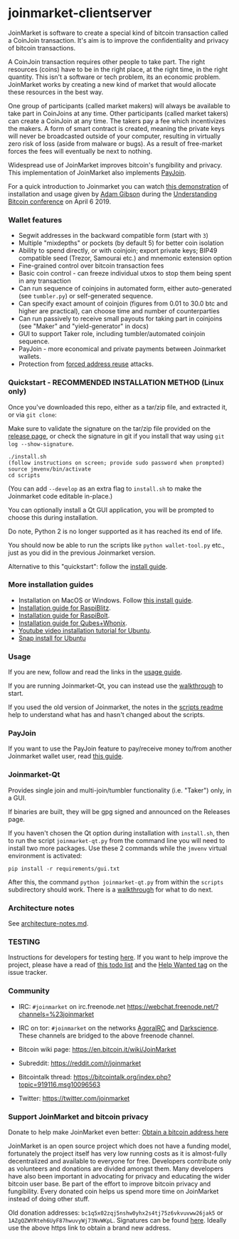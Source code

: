 # joinmarket-clientserver

JoinMarket is software to create a special kind of bitcoin transaction called a CoinJoin transaction. It's aim is to improve the confidentiality and privacy of bitcoin transactions.

A CoinJoin transaction requires other people to take part. The right resources (coins) have to be in the right place, at the right time, in the right quantity. This isn't a software or tech problem, its an economic problem. JoinMarket works by creating a new kind of market that would allocate these resources in the best way.

One group of participants (called market makers) will always be available to take part in CoinJoins at any time. Other participants (called market takers) can create a CoinJoin at any time. The takers pay a fee which incentivizes the makers. A form of smart contract is created, meaning the private keys will never be broadcasted outside of your computer, resulting in virtually zero risk of loss (aside from malware or bugs). As a result of free-market forces the fees will eventually be next to nothing.

Widespread use of JoinMarket improves bitcoin's fungibility and privacy. This implementation of JoinMarket also implements [PayJoin](https://en.bitcoin.it/wiki/PayJoin).

For a quick introduction to Joinmarket you can watch [this demonstration](https://youtu.be/hwmvZVQ4C4M) of installation and usage given by [Adam Gibson](https://github.com/AdamISZ) during the [Understanding Bitcoin conference](https://understandingbtc.com/) on April 6 2019.

### Wallet features

* Segwit addresses in the backward compatible form (start with `3`)
* Multiple "mixdepths" or pockets (by default 5) for better coin isolation
* Ability to spend directly, or with coinjoin; export private keys; BIP49 compatible seed (Trezor, Samourai etc.) and mnemonic extension option
* Fine-grained control over bitcoin transaction fees
* Basic coin control - can freeze individual utxos to stop them being spent in any transaction
* Can run sequence of coinjoins in automated form, either auto-generated (see `tumbler.py`) or self-generated sequence.
* Can specify exact amount of coinjoin (figures from 0.01 to 30.0 btc and higher are practical), can choose time and number of counterparties
* Can run passively to receive small payouts for taking part in coinjoins (see "Maker" and "yield-generator" in docs)
* GUI to support Taker role, including tumbler/automated coinjoin sequence.
* PayJoin - more economical and private payments between Joinmarket wallets.
* Protection from [forced address reuse](https://en.bitcoin.it/wiki/Privacy#Forced_address_reuse) attacks.

### Quickstart - RECOMMENDED INSTALLATION METHOD (Linux only)

Once you've downloaded this repo, either as a tar/zip file, and extracted it, or via `git clone`:

Make sure to validate the signature on the tar/zip file provided on the [release page](https://github.com/Joinmarket-Org/joinmarket-clientserver/releases),
or check the signature in git if you install that way using `git log --show-signature`.

    ./install.sh
    (follow instructions on screen; provide sudo password when prompted)
    source jmvenv/bin/activate
    cd scripts

(You can add `--develop` as an extra flag to `install.sh` to make the Joinmarket code editable in-place.)

You can optionally install a Qt GUI application, you will be prompted to choose this during installation.

Do note, Python 2 is no longer supported as it has reached its end of life.

You should now be able to run the scripts like `python wallet-tool.py` etc., just as you did in the previous Joinmarket version.

Alternative to this "quickstart": follow the [install guide](docs/INSTALL.md).

### More installation guides

* Installation on MacOS or Windows. Follow [this install guide](docs/INSTALL.md).
* [Installation guide for RaspiBlitz](https://github.com/openoms/bitcoin-tutorials/blob/master/joinmarket/README.md).
* [Installation guide for RaspiBolt](https://github.com/kristapsk/raspibolt-extras/blob/master/joinmarket.md).
* [Installation guide for Qubes+Whonix](https://github.com/qubenix/qubes-whonix-bitcoin/blob/master/1_joinmarket.md).
* [Youtube video installation tutorial for Ubuntu](https://www.youtube.com/watch?v=zTCC86IUzWo).
* [Snap install for Ubuntu](docs/SNAP.md#Install)

### Usage

If you are new, follow and read the links in the [usage guide](docs/USAGE.md).

If you are running Joinmarket-Qt, you can instead use the [walkthrough](docs/JOINMARKET-QT-GUIDE.md) to start.

If you used the old version of Joinmarket, the notes in the [scripts readme](scripts/README.md) help to understand what has and hasn't changed about the scripts.

### PayJoin

If you want to use the PayJoin feature to pay/receive money to/from another Joinmarket wallet user, read [this guide](docs/PAYJOIN.md).

### Joinmarket-Qt

Provides single join and multi-join/tumbler functionality (i.e. "Taker") only, in a GUI.

If binaries are built, they will be gpg signed and announced on the Releases page.

If you haven't chosen the Qt option during installation with `install.sh`, then to run the script `joinmarket-qt.py` from the command line you will need to install two more packages.  Use these 2 commands while the `jmvenv` virtual environment is activated:

```
pip install -r requirements/gui.txt
```
After this, the command `python joinmarket-qt.py` from within the `scripts` subdirectory should work.
There is a [walkthrough](docs/JOINMARKET-QT-GUIDE.md) for what to do next.

### Architecture notes

See [architecture-notes.md](docs/architecture-notes.md).

### TESTING

Instructions for developers for testing [here](docs/TESTING.md). If you want to help improve the project, please have a read of [this todo list](docs/TODO.md) and the [Help Wanted tag](https://github.com/JoinMarket-Org/joinmarket-clientserver/issues?q=is%3Aissue+is%3Aopen+label%3A%22help+wanted%22) on the issue tracker.

### Community

+ IRC: `#joinmarket` on irc.freenode.net https://webchat.freenode.net/?channels=%23joinmarket

+ IRC on tor: `#joinmarket` on the networks [AgoraIRC](https://anarplex.net/agorairc/) and [Darkscience](https://www.darkscience.net/). These channels are bridged to the above freenode channel.

+ Bitcoin wiki page: https://en.bitcoin.it/wiki/JoinMarket

+ Subreddit: https://reddit.com/r/joinmarket

+ Bitcointalk thread: https://bitcointalk.org/index.php?topic=919116.msg10096563

+ Twitter: https://twitter.com/joinmarket

### Support JoinMarket and bitcoin privacy

Donate to help make JoinMarket even better: [Obtain a bitcoin address here](https://bitcoinprivacy.me/joinmarket-donations)

JoinMarket is an open source project which does not have a funding model, fortunately the project itself has very low running costs as it is almost-fully decentralized and available to everyone for free. Developers contribute only as volunteers and donations are divided amongst them. Many developers have also been important in advocating for privacy and educating the wider bitcoin user base. Be part of the effort to improve bitcoin privacy and fungibility. Every donated coin helps us spend more time on JoinMarket instead of doing other stuff.

Old donation addresses: `bc1q5x02zqj5nshw0yhx2s4tj75z6vkvuvww26jak5` or `1AZgQZWYRteh6UyF87hwuvyWj73NvWKpL`. Signatures can be found [here](docs/signed-donation-address.txt).
Ideally use the above https link to obtain a brand new address.
